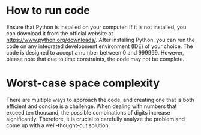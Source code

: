 # How to run code
Ensure that Python is installed on your computer. If it is not installed, you can download it from the official website at https://www.python.org/downloads/.
After installing Python, you can run the code on any integrated development environment (IDE) of your choice. The code is designed to accept a number between 0 and 999999.
However, please note that due to time constraints, the code may not be complete.

# Worst-case space complexity 
There are multiple ways to approach the code, and creating one that is both efficient and concise is a challenge. When dealing with numbers that exceed ten thousand, the possible combinations of digits increase significantly. Therefore, it is crucial to carefully analyze the problem and come up with a well-thought-out solution.